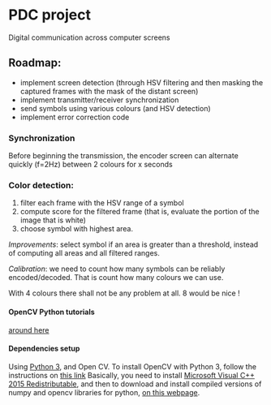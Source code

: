 # PDC project
Digital communication across computer screens

## Roadmap:

- implement screen detection (through HSV filtering and then masking the captured frames with the mask of the distant screen)
- implement transmitter/receiver synchronization
- send symbols using various colours (and HSV detection)
- implement error correction code

### Synchronization

Before beginning the transmission, the encoder screen can alternate quickly (f=2Hz) between 2 colours for x seconds

### Color detection:

1. filter each frame with the HSV range of a symbol
2. compute score for the filtered frame (that is, evaluate the portion of the image that is white)
3. choose symbol with highest area.

*Improvements*: select symbol if an area is greater than a threshold, instead of computing all areas and all filtered ranges.

*Calibration*: we need to count how many symbols can be reliably encoded/decoded. That is count how many colours we can use.

With 4 colours there shall not be any problem at all. 8 would be nice !

#### OpenCV Python tutorials

[around here](http://docs.opencv.org/3.2.0/d6/d00/tutorial_py_root.html)

#### Dependencies setup

Using [Python 3](https://www.python.org/downloads/release/python-361/), and Open CV.
To install OpenCV with Python 3, follow the instructions on [this link](https://www.solarianprogrammer.com/2016/09/17/install-opencv-3-with-python-3-on-windows/)
Basically, you need to install [Microsoft Visual C++ 2015 Redistributable](https://www.microsoft.com/en-us/download/details.aspx?id=53587), and then to download and install compiled versions of numpy and opencv libraries for python, [on this webpage](http://www.lfd.uci.edu/~gohlke/pythonlibs/).


